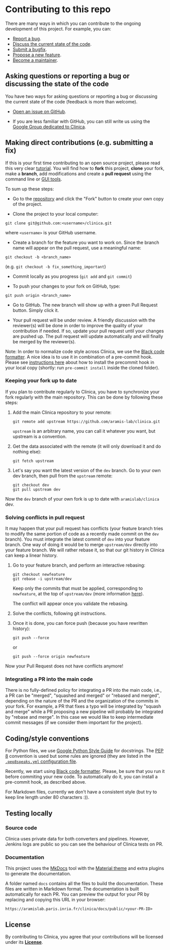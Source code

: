 # Contributing to this repo

There are many ways in which you can contribute to the ongoing development of
this project. For example, you can:

* [Report a bug](https://github.com/aramis-lab/clinica/issues/new?assignees=&labels=bug&template=bug_report.md&title=).
* [Discuss the current state of the code](https://github.com/aramis-lab/clinica/issues/new?assignees=&labels=&template=discussion.md&title=).
* [Submit a bugfix](https://github.com/aramis-lab/clinica/compare).
* [Propose a new feature](https://github.com/aramis-lab/clinica/issues/new?assignees=&labels=enhancement&template=feature_request.md&title=).
* [Become a maintainer](mailto:clinica-user@googlegroups.com).


## Asking questions or reporting a bug or discussing the state of the code

You have two ways for asking questions or reporting a bug or discussing 
the current state of the code (feedback is more than welcome).

- [Open an issue on GitHub](https://github.com/aramis-lab/clinica/issues).

- If you are less familiar with GitHub, you can still write us using the [Google
  Group dedicated to Clinica](https://groups.google.com/g/clinica-user).


## Making direct contributions (e.g. submitting a fix)

If this is your first time contributing to an open source project, please read
this very clear
[tutorial](https://github.com/firstcontributions/first-contributions). You will
find how to **fork** this project, **clone** your fork, make a **branch**, add
modifications and create a **pull request** using the command line or [GUI
tools](https://github.com/firstcontributions/first-contributions#tutorials-using-other-tools).

To sum up these steps:

- Go to the [repository](https://github.com/aramis-lab/clinica) and click the
  "Fork" button to create your own copy of the project.

- Clone the project to your local computer:

```{.sourceCode .bash}
git clone git@github.com:<username>/clinica.git
```
where `<username>` is your GitHub username.

- Create a branch for the feature you want to work on. Since the branch name
  will appear on the pull request, use a meaningful name:

```{.sourceCode .bash}
git checkout -b <branch_name>
```
(e.g. `git checkout -b fix_something_important`)

- Commit locally as you progress (`git add` and `git commit`)

- To push your changes to your fork on GitHub, type:

```{.sourceCode .bash}
git push origin <branch_name>
```

- Go to GitHub. The new branch will show up with a green Pull Request button.
  Simply click it.

- Your pull request will be under review. A friendly discussion with the
  reviewer(s) will be done in order to improve the quality of your contribution
  if needed. If so, update your pull request until your changes are pushed up.
  The pull request will update automatically and will finally be merged by the
  reviewer(s).

Note: In order to normalize code style across Clinica, we use the [Black code
formatter](https://black.readthedocs.io).  A nice idea is to use it in
combination of a pre-commit hook. Please see [instructions
here](https://pre-commit.com/) about how to install the precommit hook in your
local copy (shortly: run `pre-commit install` inside the cloned folder). 


### Keeping your fork up to date

If you plan to contribute regularly to Clinica, you have to synchronize your
fork regularly with the main repository. This can be done by following these
steps:

1. Add the main Clinica repository to your remote:

   ```{.sourceCode .bash}
   git remote add upstream https://github.com/aramis-lab/clinica.git
   ```

   `upstream` is an arbitrary name, you can call it whatever you want, but
   upstream is a convention.

2. Get the data associated with the remote (it will only download it and do
   nothing else):

   ```{.sourceCode .bash}
   git fetch upstream
   ```

3. Let's say you want the latest version of the `dev` branch. Go to your own
   dev branch, then pull from the `upstream` remote:

   ```{.sourceCode .bash}
   git checkout dev
   git pull upstream dev
   ```
Now the `dev` branch of your own fork is up to date with `aramislab/clinica`
dev.

### Solving conflicts in pull request

It may happen that your pull request has conflicts (your feature branch tries
to modify the same portion of code as a recently made commit on the `dev`
branch). You must integrate the latest commit of `dev` into your feature branch.
One way of doing it would be to merge `upstream/dev` directly into your feature
branch. We will rather rebase it, so that our git history in Clinica can keep a
linear history.

1. Go to your feature branch, and perform an interactive rebasing:
   ```{.sourceCode .bash}
   git checkout newfeature
   git rebase -i upstream/dev
   ```

   Keep only the commits that must be applied, corresponding to `newfeature`, 
   at the top of `upstream/dev` (more information
   [here](https://thoughtbot.com/blog/git-interactive-rebase-squash-amend-rewriting-history)).

   The conflict will appear once you validate the rebasing.

2. Solve the conflicts, following git instructions.

3. Once it is done, you can force push (because you have rewritten history):
   ```{.sourceCode .bash}
   git push --force
   ```

   or
   ```{.sourceCode .bash}
   git push --force origin newfeature
   ```

Now your Pull Request does not have conflicts anymore!

### Integrating a PR into the main code

There is no fully-defined policy for integrating a PR into the main code, i.e.,
a PR can be "merged", "squashed and merged" or "rebased and merged", depending
on the nature of the PR and the organization of the commits in your fork. For
example, a PR that fixes a typo will be integrated by "squash and merge" while
a PR proposing a new pipeline will probably be integrated by "rebase and
merge". In this case we would like to keep intermediate commit messages (if we
consider them important for the project).

## Coding/style conventions

For Python files, we use [Google Python Style
Guide](https://google.github.io/styleguide/pyguide.html) for docstrings. The [PEP
8](https://www.python.org/dev/peps/pep-0008/) convention is used but some rules
are ignored (they are listed in the [`.pep8speaks.yml` configuration
file](https://github.com/aramis-lab/clinica/blob/dev/.pep8speaks.yml).

Recently, we start using [Black code formatter](https://black.readthedocs.io).
Please, be sure that you run it before commiting your new code. To
automatically do it, you can install a pre-commit hook, as described above.

For Markdown files, currently we don't have a consistent style (but try to keep
line length under 80 characters :)).

## Testing locally

### Source code

Clinica uses private data for both converters and pipelines.
However, Jenkins logs are public so you can see the behaviour of Clinica
tests on PR.

### Documentation

This project uses the [MkDocs](https://www.mkdocs.org/) tool with the [Material
theme](https://squidfunk.github.io/mkdocs-material/) and extra plugins to
generate the documentation.

A folder named `docs` contains all the files to build the documentation. These
files are written in Markdown format. The documentation is built automatically for
each PR. You can preview the output for your PR by replacing and copying this
URL in your browser:

```
https://aramislab.paris.inria.fr/clinica/docs/public/<your-PR-ID>
```

## License

By contributing to Clinica, you agree that your contributions will be licensed under its
[**License**](https://github.com/aramis-lab/clinica/blob/dev/LICENSE.txt).
